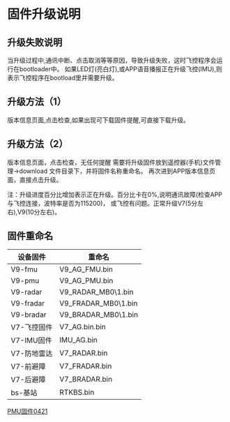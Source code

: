 # 固件升级说明

## 升级失败说明

当升级过程中,通讯中断、点击取消等等原因，导致升级失败，这时飞控程序会运行在bootloader中。
如果LED灯(亮白灯),或APP语音播报正在升级飞控(IMU),则表示飞控程序在bootload里并需要升级。

## 升级方法（1）
版本信息页面,点击检查,如果出现可下载固件提醒,可直接下载升级。

## 升级方法（2）
版本信息页面，点击检查，无任何提醒
需要将升级固件放到遥控器(手机)文件管理->download 文件目录下，并将固件名称重命名。
再次进到APP版本信息页面，直接点击升级。

注：升级进度百分比增加表示正在升级。百分比卡在0%,说明通讯故障(检查APP与飞控连接，波特率是否为115200)，
或飞控有问题。正常升级V7(5分左右),V9(10分左右)。

## 固件重命名  
|**设备固件**|**重命名**|
|-----------|-----------|
|V9-fmu 	|			   V9_AG_FMU.bin|
|V9-pmu		|	   V9_AG_PMU.bin|
|V9-radar	|		   V9_RADAR_MB0\1.bin |
|V9-fradar	|		   V9_FRADAR_MB0\1.bin|
|V9-bradar	|			   V9_BRADAR_MB0\1.bin|
|V7-飞控固件|					V7_AG.bin.bin|
|V7-IMU固件	|			    IMU_AG.bin|
|V7-防地雷达|	            V7_RADAR.bin|
|V7-前避障  |             V7_FRADAR.bin|
|V7-后避障|			        V7_BRADAR.bin|
|bs-基站|					    RTKBS.bin|


[PMU固件0421](http://download.jiagutech.com/download/V9_AG_PMU_APP_20230421.bin)